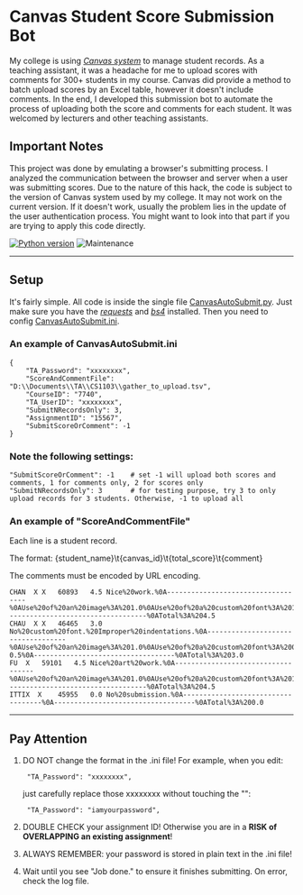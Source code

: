 # Canvas Student Score Submission Bot

My college is using *[Canvas system](https://www.canvaslms.com/)* to manage student records. As a teaching assistant, it was a headache for me to upload scores with comments for 300+ students in my course. Canvas did provide a method to batch upload scores by an Excel table, however it doesn't include comments. In the end, I developed this submission bot to automate the process of uploading both the score and comments for each student. It was welcomed by lecturers and other teaching assistants.

## Important Notes

This project was done by emulating a browser's submitting process. I analyzed the communication between the browser and server when a user was submitting scores. Due to the nature of this hack, the code is subject to the version of Canvas system used by my college. It may not work on the current version. If it doesn't work, usually the problem lies in the update of the user authentication process. You might want to look into that part if you are trying to apply this code directly.

[![Python version](https://img.shields.io/badge/python-2.7-blue.svg)](https://www.python.org/download/releases/2.7/)
![Maintenance](https://img.shields.io/badge/maintained%3F-no-red.svg)

-------------------------------------------------

## Setup

It's fairly simple. All code is inside the single file [CanvasAutoSubmit.py](CanvasAutoSubmit.py). Just make sure you have the *[requests](https://pypi.org/project/requests/)* and *[bs4](https://pypi.org/project/beautifulsoup4/)* installed. Then you need to config [CanvasAutoSubmit.ini](CanvasAutoSubmit.ini).

### An example of CanvasAutoSubmit.ini

```
{
    "TA_Password": "xxxxxxxx",
    "ScoreAndCommentFile": "D:\\Documents\\TA\\CS1103\\gather_to_upload.tsv",
    "CourseID": "7740",
    "TA_UserID": "xxxxxxxx",
    "SubmitNRecordsOnly": 3,
    "AssignmentID": "15567",
    "SubmitScoreOrComment": -1
}
```

### Note the following settings:

```
"SubmitScoreOrComment": -1    # set -1 will upload both scores and comments, 1 for comments only, 2 for scores only
"SubmitNRecordsOnly": 3       # for testing purpose, try 3 to only upload records for 3 students. Otherwise, -1 to upload all
```

### An example of "ScoreAndCommentFile"

Each line is a student record.

The format: {student_name}\t{canvas_id}\t{total_score}\t{comment}

The comments must be encoded by URL encoding.

```
CHAN  X X	60893	4.5	Nice%20work.%0A-----------------------------------%0AUse%20of%20an%20image%3A%201.0%0AUse%20of%20a%20custom%20font%3A%201.0%0AUse%20of%20loops%3A%201.0%0ACreativity%3A%201.5%0A-----------------------------------%0ATotal%3A%204.5
CHAU  X X	46465	3.0	No%20custom%20font.%20Improper%20indentations.%0A-----------------------------------%0AUse%20of%20an%20image%3A%201.0%0AUse%20of%20a%20custom%20font%3A%200.0%0AUse%20of%20loops%3A%201.0%0ACreativity%3A%201.5%0AReadability%3A%20-0.5%0A-----------------------------------%0ATotal%3A%203.0
FU  X	59101	4.5	Nice%20art%20work.%0A-----------------------------------%0AUse%20of%20an%20image%3A%201.0%0AUse%20of%20a%20custom%20font%3A%201.0%0AUse%20of%20loops%3A%201.0%0ACreativity%3A%201.5%0A-----------------------------------%0ATotal%3A%204.5
ITTIX  X	45955	0.0	No%20submission.%0A-----------------------------------%0A-----------------------------------%0ATotal%3A%200.0

```

-------------------------------------------------

## Pay Attention

1. DO NOT change the format in the .ini file! For example, when you edit:
   ```
    "TA_Password": "xxxxxxxx",
   ```
   just carefully replace those xxxxxxxx without touching the "":
   ```
    "TA_Password": "iamyourpassword",
   ```

2. DOUBLE CHECK your assignment ID! Otherwise you are in a **RISK of OVERLAPPING an existing assignment**!

3. ALWAYS REMEMBER: your password is stored in plain text in the .ini file!

4. Wait until you see "Job done." to ensure it finishes submitting. On error, check the log file.

